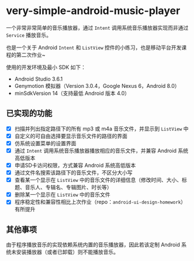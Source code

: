 # very-simple-android-music-player
一个非常非常简单的音乐播放器，通过 `Intent` 调用系统音乐播放器实现而非通过 `Service` 播放音乐。

也是一个关于 Android `Intent` 和 `ListView` 控件的小练习，也是移动平台开发课程的第二次作业~

使用的开发环境及最小 SDK 如下：

- Android Studio 3.6.1
- Genymotion 模拟器（Version 3.0.4，Google Nexus 6，Android 8.0）
- minSdkVersion 14（支持最低 Android 版本 4.0）

## 已实现的功能

- [x] 扫描并列出指定路径下的所有 mp3 或 m4a 音乐文件，并显示到 `ListView` 中
- [x] 自定义的可自由选择要显示音乐文件的路径的界面
- [x] 仿系统设置菜单的设置界面
- [x] 通过 `Intent` 调用系统音乐播放器播放相应的音乐文件，并兼容 Android 系统高低版本
- [x] 申请SD卡访问权限，方式兼容 Android 系统高低版本
- [x] 通过文件名搜索该路径下的音乐文件，不区分大小写
- [x] 查看某一个显示在 `ListView` 中的音乐文件的详细信息（修改时间、大小、标题、音乐人、专辑名、专辑图片、时长等）
- [x] 删除某一个显示在 `ListView` 中的音乐文件
- [x] 程序稳定性和兼容性相比上次作业（repo：`android-ui-design-homework`）有所提升

## 其他事项

由于程序播放音乐的实现依赖系统内置的音乐播放器，因此若该定制 Android 系统未安装播放器（或者已卸载）则不能播放音乐。